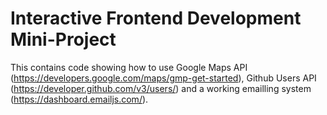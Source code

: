# Interactive Frontend Development Mini-Project

This contains code showing how to use Google Maps API (https://developers.google.com/maps/gmp-get-started),
 Github Users API (https://developer.github.com/v3/users/) and a working emailling system (https://dashboard.emailjs.com/).